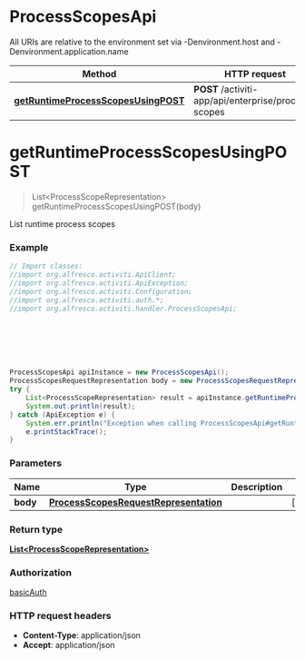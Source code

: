# ProcessScopesApi

All URIs are relative to the environment set via -Denvironment.host and -Denvironment.application.name

Method | HTTP request | Description
------------- | ------------- | -------------
[**getRuntimeProcessScopesUsingPOST**](ProcessScopesApi.md#getRuntimeProcessScopesUsingPOST) | **POST** /activiti-app/api/enterprise/process-scopes | List runtime process scopes

<a name="getRuntimeProcessScopesUsingPOST"></a>
# **getRuntimeProcessScopesUsingPOST**
> List&lt;ProcessScopeRepresentation&gt; getRuntimeProcessScopesUsingPOST(body)

List runtime process scopes

### Example
```java
// Import classes:
//import org.alfresco.activiti.ApiClient;
//import org.alfresco.activiti.ApiException;
//import org.alfresco.activiti.Configuration;
//import org.alfresco.activiti.auth.*;
//import org.alfresco.activiti.handler.ProcessScopesApi;







ProcessScopesApi apiInstance = new ProcessScopesApi();
ProcessScopesRequestRepresentation body = new ProcessScopesRequestRepresentation(); // ProcessScopesRequestRepresentation | 
try {
    List<ProcessScopeRepresentation> result = apiInstance.getRuntimeProcessScopesUsingPOST(body);
    System.out.println(result);
} catch (ApiException e) {
    System.err.println("Exception when calling ProcessScopesApi#getRuntimeProcessScopesUsingPOST");
    e.printStackTrace();
}
```

### Parameters

Name | Type | Description  | Notes
------------- | ------------- | ------------- | -------------
 **body** | [**ProcessScopesRequestRepresentation**](ProcessScopesRequestRepresentation.md)|  | [optional]

### Return type

[**List&lt;ProcessScopeRepresentation&gt;**](ProcessScopeRepresentation.md)

### Authorization

[basicAuth](../README.md#basicAuth)

### HTTP request headers

 - **Content-Type**: application/json
 - **Accept**: application/json

